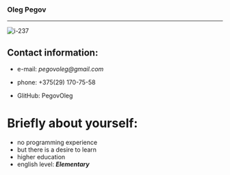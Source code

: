 ### **Oleg Pegov**
***
![i-237](https://github.com/PegovOleg/rsschool-cv/assets/135060670/3d5bd492-df12-4808-8fcd-f5c41f6754ca)

## Contact information:

* e-mail: _pegovoleg@gmail.com_

* phone: +375(29) 170-75-58
* GlitHub: PegovOleg
  
##
# Briefly about yourself:
 * no programming experience
 * but there is a desire to learn
 * higher education
 * english level: ***Elementary***
 

